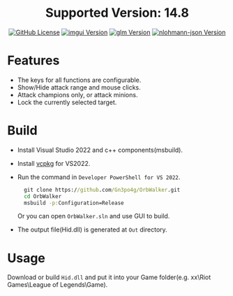 <div align="center">
  <h1>Supported Version: 14.8</h1>
  <p>

  [![GitHub License](https://img.shields.io/github/license/Gn3po4g/OrbWalker)](https://mit-license.org/)
  [![imgui Version](https://img.shields.io/vcpkg/v/imgui?label=imgui)](https://github.com/ocornut/imgui)
  [![glm Version](https://img.shields.io/vcpkg/v/glm?label=glm)](https://github.com/g-truc/glm)
  [![nlohmann-json Version](https://img.shields.io/vcpkg/v/nlohmann-json?label=nlohmann-json)](https://github.com/nlohmann/json)

  </p>
</div>

# Features
+ The keys for all functions are configurable.
+ Show/Hide attack range and mouse clicks.
+ Attack champions only, or attack minions.
+ Lock the currently selected target.

# Build
+ Install Visual Studio 2022 and c++ components(msbuild).
+ Install [vcpkg](https://github.com/microsoft/vcpkg#user-content-quick-start-windows) for VS2022.
+ Run the command in `Developer PowerShell for VS 2022`.

  ```cmd
	git clone https://github.com/Gn3po4g/OrbWalker.git
	cd OrbWalker
	msbuild -p:Configuration=Release
  ```
  
  Or you can open `OrbWalker.sln` and use GUI to build.
+ The output file(Hid.dll) is generated at `Out` directory.

# Usage
Download or build `Hid.dll` and put it into your Game folder(e.g. xx\Riot Games\League of Legends\Game).

